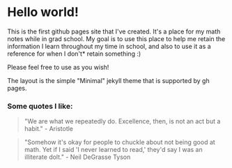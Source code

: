 # Hello world!

This is the first github pages site that I've created. It's a place for my math notes while in grad school. My goal is to use this place to help me retain the information I learn throughout my time in school, and also to use it as a reference for when I don't* retain something :)

Please feel free to use as you wish! 

The layout is the simple "Minimal" jekyll theme that is supported by gh pages.



### Some quotes I like:

> "We are what we repeatedly do. Excellence, then, is not an act but a habit." - Aristotle

> "Somehow it's okay for people to chuckle about not being good at math. Yet if I said 'I never learned to read,' they'd say I was an illiterate dolt." - Neil DeGrasse Tyson
